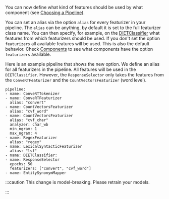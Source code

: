 You can now define what kind of features should be used by what component
(see [Choosing a Pipeline](./nlu/choosing-a-pipeline)).

You can set an alias via the option `alias` for every featurizer in your pipeline.
The `alias` can be anything, by default it is set to the full featurizer class name.
You can then specify, for example, on the
[DIETClassifier](./nlu/components#diet-classifier) what features from which
featurizers should be used.
If you don't set the option `featurizers` all available features will be used.
This is also the default behavior.
Check [Components](./nlu/components) to see what components have the option
`featurizers` available.

Here is an example pipeline that shows the new option.
We define an alias for all featurizers in the pipeline.
All features will be used in the `DIETClassifier`.
However, the `ResponseSelector` only takes the features from the
`ConveRTFeaturizer` and the `CountVectorsFeaturizer` (word level).

```
pipeline:
- name: ConveRTTokenizer
- name: ConveRTFeaturizer
  alias: "convert"
- name: CountVectorsFeaturizer
  alias: "cvf_word"
- name: CountVectorsFeaturizer
  alias: "cvf_char"
  analyzer: char_wb
  min_ngram: 1
  max_ngram: 4
- name: RegexFeaturizer
  alias: "regex"
- name: LexicalSyntacticFeaturizer
  alias: "lsf"
- name: DIETClassifier:
- name: ResponseSelector
  epochs: 50
  featurizers: ["convert", "cvf_word"]
- name: EntitySynonymMapper
```

:::caution
This change is model-breaking. Please retrain your models.

:::
